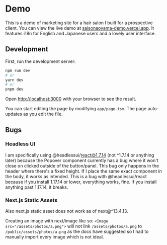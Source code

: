 # Demo

This is a demo of marketing site for a hair salon I built for a prospective client. You can view the live demo at [saisonaoyama-demo.vercel.app](https://saisonaoyama-demo.vercel.app/). It features i18n for English and Japanese users and a lovely user interface.

## Development

First, run the development server:

```bash
npm run dev
# or
yarn dev
# or
pnpm dev
```

Open [http://localhost:3000](http://localhost:3000) with your browser to see the result.

You can start editing the page by modifying `app/page.tsx`. The page auto-updates as you edit the file.

## Bugs

### Headless UI

I am specifically using @headlessui/react@1.7.14 (not ^1.7.14 or anything later) because the Popover component currently has a bug where it won't close on clicked outside of the button/panel. This bug only happens in the header where there's a fixed height. If I place the same exact component in the body, it works as intended. This is a bug with @headlessui/react because if you install 1.17.14 or lower, everything works, fine. If you install anything past 1.17.14, it breaks.

### Next.js Static Assets

Also next.js static asset does not work as of next@^13.4.13.

Creating an image with next/image like so: `<Image src="/assets/photos/a.png">` will not link `/assets/photos/a.png` to `/public/assets/photos/a.png` as the docs have suggested so I had to manually import every image which is not ideal.
